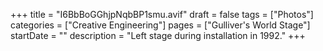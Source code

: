 +++
title = "I6BbBoGGhjpNqbBP1smu.avif"
draft = false
tags = ["Photos"]
categories = ["Creative Engineering"]
pages = ["Gulliver's World Stage"]
startDate = ""
description = "Left stage during installation in 1992."
+++
